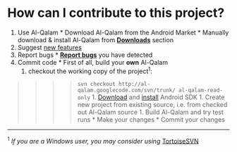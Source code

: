 # How can I contribute to this project? #
  1. Use Al-Qalam
    * Download Al-Qalam from the Android Market
    * Manually download & install Al-Qalam from **[Downloads](http://code.google.com/p/al-qalam/downloads/list)** section
  1. Suggest [new features](http://code.google.com/p/al-qalam/wiki/PlansForNextReleaseAkaVersion2)
  1. Report bugs
    * **[Report bugs](http://code.google.com/p/al-qalam/issues/list)** you have detected
  1. Commit code
    * First of all, build your **own** Al-Qalam
      1. checkout the working copy of the project<sup>1</sup>:
> > > > `svn checkout http://al-qalam.googlecode.com/svn/trunk/ al-qalam-read-only`
      1. [Download](http://developer.android.com/sdk/index.html) and [install](http://developer.android.com/sdk/installing.html) Android SDK
      1. Create new project from existing source, i.e. from checked out Al-Qalam source
      1. Build Al-Qalam and try test runs
    * Make your changes
    * Commit your changes


---



<sup>1</sup> _If you are a Windows user, you may consider using_ [TortoiseSVN](http://tortoisesvn.net/)
